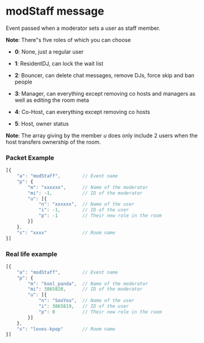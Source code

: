 # modStaff message

Event passed when a moderator sets a user as staff member.

**Note**: There"s five roles of which you can choose

* **0**: None, just a regular user

* **1**: ResidentDJ, can lock the wait list

* **2**: Bouncer, can delete chat messages, remove DJs, force skip and ban people

* **3**: Manager, can everything except removing co hosts and managers as well as editing the room meta

* **4**: Co-Host, can everything except removing co hosts

* **5**: Host, owner status 

**Note**: The array giving by the member _u_ does only include 2 users when the host transfers ownership of the room.

### Packet Example

```js
[{
    "a": "modStaff",        // Event name
    "p": {
        "m": "xxxxxx",	    // Name of the moderator
        "mi": -1,           // ID of the moderator
        "u": [{
            "n": "xxxxxx",  // Name of the user
            "i": -1,        // ID of the user
            "p": -1         // Their new role in the room
        }]
    },
    "s": "xxxx"             // Room name
}]
```
### Real life example
```js
[{
    "a": "modStaff",        // Event name
    "p": {
        "m": "kool_panda",  // Name of the moderator
        "mi": 3865820,      // ID of the moderator
        "u": [{
            "n": "SooYou",  // Name of the user
            "i": 3865819,   // ID of the user
            "p": 0          // Their new role in the room
        }]
    },
    "s": "loves-kpop"       // Room name
}]
```